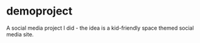 # demoproject
A social media project I did - the idea is a kid-friendly space themed social media site. 

